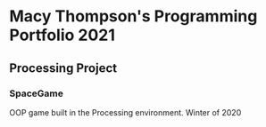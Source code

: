 # Macy Thompson's Programming Portfolio 2021

## Processing Project

### SpaceGame
OOP game built in the Processing environment. Winter of 2020
